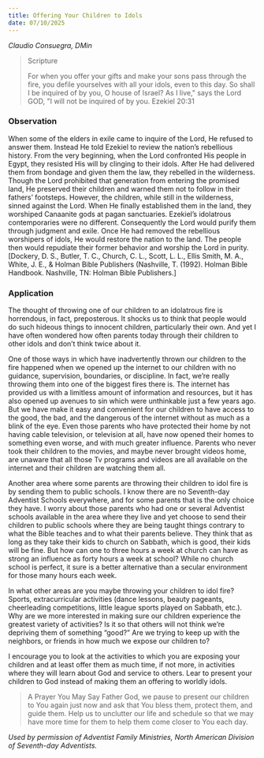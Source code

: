 ```yaml
---
title: Offering Your Children to Idols
date: 07/10/2025
---
```


_Claudio Consuegra, DMin_

> <p>Scripture</p>
> For when you offer your gifts and make your sons pass through the fire, you defile yourselves with all your idols, even to this day. So shall I be inquired of by you, O house of Israel? As I live," says the Lord GOD, "I will not be inquired of by you. Ezekiel 20:31

### Observation

When some of the elders in exile came to inquire of the Lord, He refused to answer them. Instead He told Ezekiel to review the nation’s rebellious history. From the very beginning, when the Lord confronted His people in Egypt, they resisted His will by clinging to their idols. After He had delivered them from bondage and given them the law, they rebelled in the wilderness. Though the Lord prohibited that generation from entering the promised land, He preserved their children and warned them not to follow in their fathers’ footsteps. However, the children, while still in the wilderness, sinned against the Lord. When He finally established them in the land, they worshiped Canaanite gods at pagan sanctuaries. Ezekiel’s idolatrous contemporaries were no different. Consequently the Lord would purify them through judgment and exile. Once He had removed the rebellious worshipers of idols, He would restore the nation to the land. The people then would repudiate their former behavior and worship the Lord in purity. [Dockery, D. S., Butler, T. C., Church, C. L., Scott, L. L., Ellis Smith, M. A., White, J. E., & Holman Bible Publishers (Nashville, T. (1992). Holman Bible Handbook. Nashville, TN: Holman Bible Publishers.]

### Application

The thought of throwing one of our children to an idolatrous fire is horrendous, in fact, preposterous. It shocks us to think that people would do such hideous things to innocent children, particularly their own. And yet I have often wondered how often parents today through their children to other idols and don’t think twice about it.

One of those ways in which have inadvertently thrown our children to the fire happened when we opened up the internet to our children with no guidance, supervision, boundaries, or discipline. In fact, we’re really throwing them into one of the biggest fires there is. The internet has provided us with a limitless amount of information and resources, but it has also opened up avenues to sin which were unthinkable just a few years ago. But we have make it easy and convenient for our children to have access to the good, the bad, and the dangerous of the internet without as much as a blink of the eye. Even those parents who have protected their home by not having cable television, or television at all, have now opened their homes to something even worse, and with much greater influence. Parents who never took their children to the movies, and maybe never brought videos home, are unaware that all those Tv programs and videos are all available on the internet and their children are watching them all.

Another area where some parents are throwing their children to idol fire is by sending them to public schools. I know there are no Seventh-day Adventist Schools everywhere, and for some parents that is the only choice they have. I worry about those parents who had one or several Adventist schools available in the area where they live and yet choose to send their children to public schools where they are being taught things contrary to what the Bible teaches and to what their parents believe. They think that as long as they take their kids to church on Sabbath, which is good, their kids will be fine. But how can one to three hours a week at church can have as strong an influence as forty hours a week at school? While no church school is perfect, it sure is a better alternative than a secular environment for those many hours each week.

In what other areas are you maybe throwing your children to idol fire? Sports, extracurricular activities (dance lessons, beauty pageants, cheerleading competitions, little league sports played on Sabbath, etc.). Why are we more interested in making sure our children experience the greatest variety of activities? Is it so that others will not think we’re depriving them of something “good?” Are we trying to keep up with the neighbors, or friends in how much we expose our children to?

I encourage you to look at the activities to which you are exposing your children and at least offer them as much time, if not more, in activities where they will learn about God and service to others. Lear to present your children to God instead of making them an offering to worldly idols.

> <callout>A Prayer You May Say</callout>
> Father God, we pause to present our children to You again just now and ask that You bless them, protect them, and guide them. Help us to unclutter our life and schedule so that we may have more time for them to help them come closer to You each day.

_Used by permission of Adventist Family Ministries, North American Division of Seventh-day Adventists._